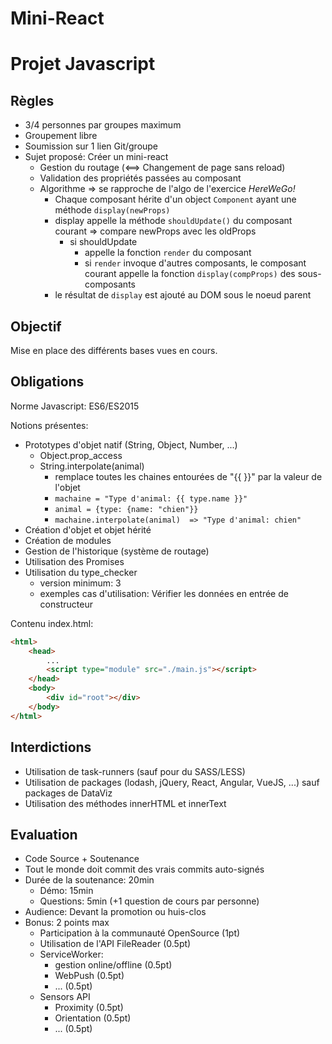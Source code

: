 # Mini-React

# Projet Javascript

## Règles

- 3/4 personnes par groupes maximum
- Groupement libre
- Soumission sur 1 lien Git/groupe
- Sujet proposé: Créer un mini-react
  - Gestion du routage (<==> Changement de page sans reload)
  - Validation des propriétés passées au composant
  - Algorithme => se rapproche de l'algo de l'exercice *HereWeGo!*
    - Chaque composant hérite d'un object `Component` ayant une méthode `display(newProps)`
    - display appelle la méthode `shouldUpdate()` du composant courant => compare newProps avec les oldProps
      - si shouldUpdate
        - appelle la fonction `render` du composant
        - si `render` invoque d'autres composants, le composant courant appelle la fonction `display(compProps)` des sous-composants
    - le résultat de `display` est ajouté au DOM sous le noeud parent

## Objectif

Mise en place des différents bases vues en cours.

## Obligations

Norme Javascript: ES6/ES2015

Notions présentes:
- Prototypes d'objet natif (String, Object, Number, ...)
	- Object.prop_access
	- String.interpolate(animal)
		- remplace toutes les chaines entourées de "{{ }}" par la valeur de l'objet
		-  `machaine = "Type d'animal: {{ type.name }}"`
		- `animal = {type: {name: "chien"}}`
		- `machaine.interpolate(animal)  => "Type d'animal: chien"`
- Création d'objet et objet hérité
- Création de modules
- Gestion de l'historique (système de routage)
- Utilisation des Promises
- Utilisation du type_checker
	- version minimum: 3
	- exemples cas d'utilisation: Vérifier les données en entrée de constructeur 

Contenu index.html:

```html
<html>
	<head>
		...
		<script type="module" src="./main.js"></script>
	</head>
	<body>
		<div id="root"></div>
	</body>
</html>
```

## Interdictions

- Utilisation de task-runners (sauf pour du SASS/LESS)
- Utilisation de packages (lodash, jQuery, React, Angular, VueJS, ...) sauf packages de DataViz
- Utilisation des méthodes innerHTML et innerText

## Evaluation

- Code Source + Soutenance
- Tout le monde doit commit des vrais commits auto-signés
- Durée de la soutenance: 20min
	- Démo: 15min
	- Questions: 5min (+1 question de cours par personne)
- Audience: Devant la promotion ou huis-clos
- Bonus: 2 points max
	- Participation à la communauté OpenSource (1pt)
	- Utilisation de l'API FileReader (0.5pt)
	- ServiceWorker:
		- gestion online/offline (0.5pt)
		- WebPush (0.5pt)
		- ... (0.5pt)
	- Sensors API
		- Proximity (0.5pt)
		- Orientation (0.5pt)
		- ... (0.5pt)
